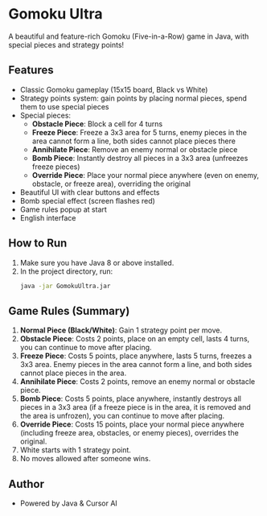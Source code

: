 # Gomoku Ultra

A beautiful and feature-rich Gomoku (Five-in-a-Row) game in Java, with special pieces and strategy points!

## Features
- Classic Gomoku gameplay (15x15 board, Black vs White)
- Strategy points system: gain points by placing normal pieces, spend them to use special pieces
- Special pieces:
  - **Obstacle Piece**: Block a cell for 4 turns
  - **Freeze Piece**: Freeze a 3x3 area for 5 turns, enemy pieces in the area cannot form a line, both sides cannot place pieces there
  - **Annihilate Piece**: Remove an enemy normal or obstacle piece
  - **Bomb Piece**: Instantly destroy all pieces in a 3x3 area (unfreezes freeze pieces)
  - **Override Piece**: Place your normal piece anywhere (even on enemy, obstacle, or freeze area), overriding the original
- Beautiful UI with clear buttons and effects
- Bomb special effect (screen flashes red)
- Game rules popup at start
- English interface

## How to Run
1. Make sure you have Java 8 or above installed.
2. In the project directory, run:
   ```sh
   java -jar GomokuUltra.jar
   ```

## Game Rules (Summary)
1. **Normal Piece (Black/White)**: Gain 1 strategy point per move.
2. **Obstacle Piece**: Costs 2 points, place on an empty cell, lasts 4 turns, you can continue to move after placing.
3. **Freeze Piece**: Costs 5 points, place anywhere, lasts 5 turns, freezes a 3x3 area. Enemy pieces in the area cannot form a line, and both sides cannot place pieces in the area.
4. **Annihilate Piece**: Costs 2 points, remove an enemy normal or obstacle piece.
5. **Bomb Piece**: Costs 5 points, place anywhere, instantly destroys all pieces in a 3x3 area (if a freeze piece is in the area, it is removed and the area is unfrozen), you can continue to move after placing.
6. **Override Piece**: Costs 15 points, place your normal piece anywhere (including freeze area, obstacles, or enemy pieces), overrides the original.
7. White starts with 1 strategy point.
8. No moves allowed after someone wins.

## Author
- Powered by Java & Cursor AI 